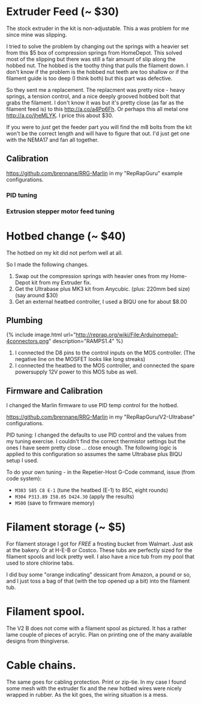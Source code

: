 #  Extruder Feed (~ $30)

The stock extruder in the kit is non-adjustable.  This a was problem for me since mine was slipping.

I tried to solve the problem by changing out the springs with a heavier set from this $5 box of
compression springs from HomeDepot.  This solved most of the slipping but there was still a fair
amount of slip along the hobbed nut.  The hobbed is the toothy thing that pulls the filament down.
I don't know if the problem is the hobbed nut teeth are too shallow or if the filament guide is too
deep (I think both) but this part was defective.

So they sent me a replacement.  The replacment was pretty nice - heavy springs, a tension control, and
a nice deeply grooved hobbed bolt that grabs the filament.  I don't know it was but it's pretty
close (as far as the filament feed is) to this <http://a.co/a4Pp6Fh>.  Or perhaps this all metal 
one <http://a.co/jheMLYK>.  I price this about $30.

If you were to _just_ get the feeder part you will find the m8 bolts from the kit won't be the correct
length and will have to figure that out.  I'd just get one with the NEMA17 and fan all together.

## Calibration

<https://github.com/brennane/RRG-Marlin> in my "RepRapGuru" example configurations.

### PID tuning

### Extrusion stepper motor feed tuning


# Hotbed change (~ $40)

The hotbed on my kit did not perfom well at all.

So I made the following changes.

1. Swap out the compression springs with heavier ones from my Home-Depot kit from my Extruder fix.
2. Get the Ultrabase plus MK3 kit from Anycubic.  (plus: 220mm bed size) (say around $30)
3. Get an external heatbed controller, I used a BIQU one for about $8.00

## Plumbing

{% include image.html url="http://reprap.org/wiki/File:Arduinomega1-4connectors.png" description="RAMPS1.4" %}

1. I connected the D8 pins to the control inputs on the MOS controller.  (The negative line on the MOSFET looks like
long streaks)
2. I connected the heatbed to the MOS controller, and connected the spare powersupply 12V power to this MOS tube as well.

## Firmware and Calibration

I changed the Marlin firmware to use PID temp control for the hotbed.

<https://github.com/brennane/RRG-Marlin> in my "RepRapGuru/V2-Ultrabase"  configurations.

PID tuning:  I changed the defaults to use PID control and the values from my tuning exercise.   I couldn't
find the correct thermistor settings but the ones I have seem pretty close ... close enough.   The following 
logic is applied to this configuration so assumes the same Ultrabase plus BIQU setup I used.

To do your own tuning - in the Repetier-Host G-Code command, issue (from code system):

- `M303 S85 C8 E-1` (tune the heatbed (E-1) to 85C, eight rounds)
- `M304 P313.89 I58.05 D424.30` (apply the results)
- `M500` (save to firmware memory)

# Filament storage (~ $5)

For filament storage I got for *FREE* a frosting bucket from Walmart.  Just ask at the bakery.  Or at H-E-B or Costco.
These tubs are perfectly sized for the filament spools and lock pretty well.  I also have a nice tub from my pool
that used to store chlorine tabs.

I did buy some "orange indicating" dessicant from Amazon, a pound or so, and I just toss a bag of that (with the top opened
up a bit) into the filament tub.

# Filament spool.

The V2 B does not come with a filament spool as pictured.  It has a rather lame couple of pieces of acrylic.  Plan
on printing one of the many available designs from thingiverse.

# Cable chains.

The same goes for cabling protection.  Print or zip-tie.  In my case I found some mesh with the extruder fix and the
new hotbed wires were nicely wrapped in rubber.  As the kit goes, the wiring situation is a mess.
